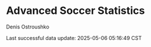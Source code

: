 # Advanced Soccer Statistics
Denis Ostroushko

<!-- gfm -->

Last successful data update: 2025-05-06 05:16:49 CST

